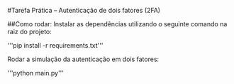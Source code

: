 #Tarefa Prática – Autenticação de dois fatores (2FA)

##Como rodar:
Instalar as dependências utilizando o seguinte comando na raiz do projeto:

'''pip install -r requirements.txt'''

Rodar a simulação da  autenticação em dois fatores:

'''python main.py'''